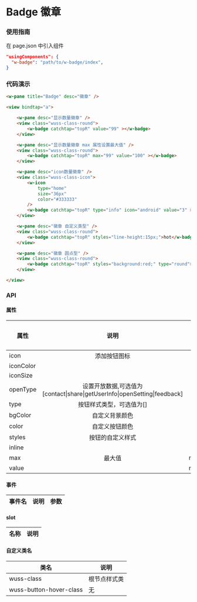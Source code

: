 # Badge 徽章

### 使用指南

在 page.json 中引入组件

```json
"usingComponents": {
  "w-badge": "path/to/w-badge/index",
}
```

### 代码演示

```html
<w-pane title="Badge" desc="徽章" />

<view bindtap="a">

	<w-pane desc="显示数量徽章" />
	<view class="wuss-class-round">
		<w-badge catchtap="topR" value="99" ></w-badge>
	</view>

	<w-pane desc="显示数量徽章 max 属性设置最大值" />
	<view class="wuss-class-round">
		<w-badge catchtap="topR" max="99" value="100" ></w-badge>
	</view>

	<w-pane desc="icon数量徽章" />
	<view class="wuss-class-icon">
		<w-icon
			type="home"
			size="36px"
			color="#333333"
		/>
		<w-badge catchtap="topR" type="info" icon="android" value="3" ></w-badge>
	</view>

	<w-pane desc="徽章 自定义类型" />
	<view class="wuss-class-round">
		<w-badge catchtap="topR" styles="line-height:15px;">hot</w-badge>
	</view>

	<w-pane desc="徽章 圆点型" />
	<view class="wuss-class-round">
		<w-badge catchtap="topR" styles="background:red;" type="round"></w-badge>
	</view>

</view>
```

### API

#### 属性

| 属性      |                                   说明                                    |     类型      | 默认值 |
| --------- | :-----------------------------------------------------------------------: | :-----------: | -----: |
| icon      |                               添加按钮图标                                |    string     |      - |
| iconColor |                                                                           |    string     |      - |
| iconSize  |                                                                           |    string     |      - |
| openType  | 设置开放数据,可选值为[contact\|share\|getUserInfo\|openSetting\|feedback] |    string     |      - |
| type      |                         按钮样式类型，可选值为[]                          |    string     |      - |
| bgColor   |                              自定义背景颜色                               |    string     |      - |
| color     |                              自定义按钮颜色                               |    string     |      - |
| styles    |                             按钮的自定义样式                              |    string     |      - |
| inline    |                                                                           |    boolean    |      - |
| max       |                                  最大值                                   | number,string |      - |
| value     |                                                                           | number,string |      - |

#### 事件

| 事件名 | 说明 | 参数 |
| ------ | ---- | ---- |


#### slot

| 名称 | 说明 |
| ---- | ---- |


#### 自定义类名

| 类名                    | 说明         |
| ----------------------- | ------------ |
| wuss-class              | 根节点样式类 |
| wuss-button-hover-class | 无           |
